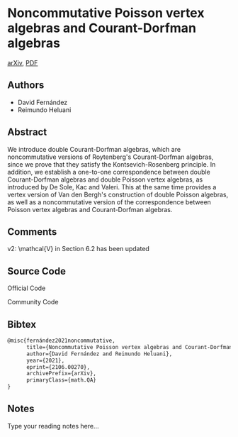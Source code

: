 
# Noncommutative Poisson vertex algebras and Courant-Dorfman algebras

[arXiv](https://arxiv.org/abs/2106.0270), [PDF](https://arxiv.org/pdf/2106.0270.pdf)

## Authors

- David Fernández
- Reimundo Heluani

## Abstract

We introduce double Courant-Dorfman algebras, which are noncommutative versions of Roytenberg's Courant-Dorfman algebras, since we prove that they satisfy the Kontsevich-Rosenberg principle. In addition, we establish a one-to-one correspondence between double Courant-Dorfman algebras and double Poisson vertex algebras, as introduced by De Sole, Kac and Valeri. This at the same time provides a vertex version of Van den Bergh's construction of double Poisson algebras, as well as a noncommutative version of the correspondence between Poisson vertex algebras and Courant-Dorfman algebras.

## Comments

v2: \mathcal{V} in Section 6.2 has been updated

## Source Code

Official Code



Community Code



## Bibtex

```tex
@misc{fernández2021noncommutative,
      title={Noncommutative Poisson vertex algebras and Courant-Dorfman algebras}, 
      author={David Fernández and Reimundo Heluani},
      year={2021},
      eprint={2106.00270},
      archivePrefix={arXiv},
      primaryClass={math.QA}
}
```

## Notes

Type your reading notes here...

